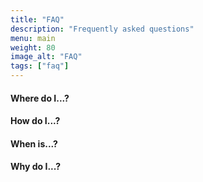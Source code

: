 ```yaml
---
title: "FAQ"
description: "Frequently asked questions"
menu: main
weight: 80
image_alt: "FAQ"
tags: ["faq"]
---
```

#### Where do I...?
#### How do I...?
#### When is...?
#### Why do I...?